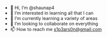 - 👋 Hi, I’m @shaunap4
- 👀 I’m interested in learning all that I can
- 🌱 I’m currently learning a variety of areas
- 💞️ I’m looking to collaborate on everything
- 📫 How to reach me s1p3ars0n@gmail.com

<!---
shaunap4/shaunap4 is a ✨ special ✨ repository because its `README.md` (this file) appears on your GitHub profile.
You can click the Preview link to take a look at your changes.
--->
